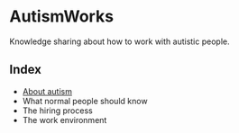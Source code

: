 # AutismWorks
Knowledge sharing about how to work with autistic people.

## Index
- [About autism](about.md)
- What normal people should know
- The hiring process
- The work environment

